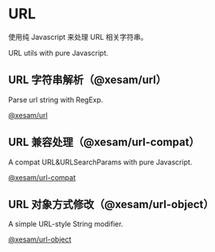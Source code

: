 # URL

使用纯 Javascript 来处理 URL 相关字符串。

URL utils with pure Javascript.

## URL 字符串解析（@xesam/url）

Parse url string with RegExp.

[@xesam/url](./packages/url/README.md)

## URL 兼容处理（@xesam/url-compat）

A compat URL&URLSearchParams with pure Javascript.

[@xesam/url-compat](./packages/url-compat/README.md)

## URL 对象方式修改（@xesam/url-object）

A simple URL-style String modifier.

[@xesam/url-object](./packages/url-object/README.md) 







